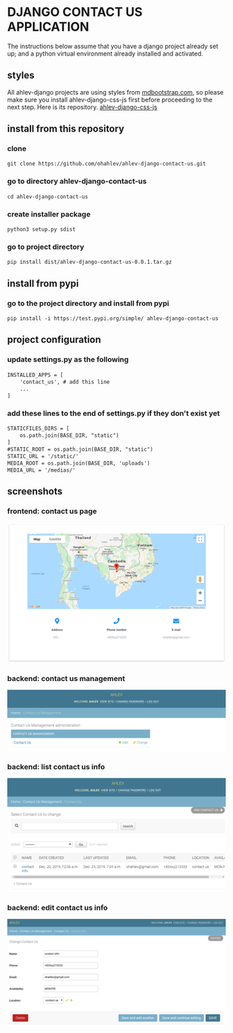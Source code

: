 # DJANGO CONTACT US APPLICATION
The instructions below assume that you have a django project already set up; and a python virtual environment already installed and activated. 

## styles
All ahlev-django projects are using styles from [mdbootstrap.com](https://mdbootstrap.com), so please make sure you install 
ahlev-django-css-js first before proceeding to the next step.
Here is its repository.
[ahlev-django-css-js](https://github.com/ohahlev/ahlev-django-css-js.git)

## install from this repository
### clone
```
git clone https://github.com/ohahlev/ahlev-django-contact-us.git
```

### go to directory ahlev-django-contact-us
```
cd ahlev-django-contact-us
```

### create installer package
```
python3 setup.py sdist
```

### go to project directory
```
pip install dist/ahlev-django-contact-us-0.0.1.tar.gz
```

## install from pypi
### go to the project directory and install from pypi
```
pip install -i https://test.pypi.org/simple/ ahlev-django-contact-us 
```

## project configuration

### update settings.py as the following
```
INSTALLED_APPS = [
    'contact_us', # add this line
    ...
]
```

### add these lines to the end of settings.py if they don't exist yet
```
STATICFILES_DIRS = [
    os.path.join(BASE_DIR, "static")
]
#STATIC_ROOT = os.path.join(BASE_DIR, "static")
STATIC_URL = '/static/'
MEDIA_ROOT = os.path.join(BASE_DIR, 'uploads')
MEDIA_URL = '/medias/'
```

## screenshots
### frontend: contact us page
![](screenshot/contact_us_frontend.png)

### backend: contact us management
![](screenshot/contact_us_backend1.png)

### backend: list contact us info
![](screenshot/contact_us_backend2.png)

### backend: edit contact us info
![](screenshot/contact_us_backend3.png)
